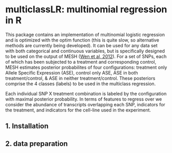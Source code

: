 multiclassLR: multinomial regression in R  
============
This package contains an implementation of multinomial logistic regression and is optimized with the optim function (this is quite slow, so alternative methods are currently being developed). It can be used for any data set with both categorical and continuous variables, but is specifically designed to be used on the output of MESH ([Wen et al, 2012]). For a set of SNPs, each of which has been subjected to a treatment and corresponding control, MESH estimates posterior probabilites of four configurations: treatment only Allele Specific Expression (ASE), control only ASE, ASE in both treatment/control, & ASE in neither treatment/control. These posteriors comprise the 4 classes (labels) to be used in the multiclass regression.
 
Each individual SNP X treatment combination is labeled by the configuration with maximal posterior probability. In terms of features to regress over we consider the abundance of transcripts overlapping each SNP, indicators for the treatment, and indicators for the cell-line used in the experiment. 

## 1. Installation

## 2. data preparation

<!-- links -->
[Wen et al, 2012]:http://arxiv.org/abs/1111.1210
